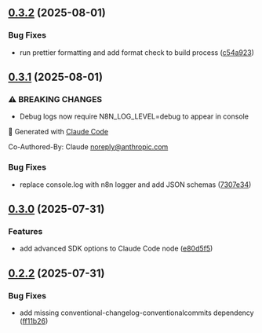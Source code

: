 ## [0.3.2](https://github.com/johnlindquist/n8n-nodes-claudecode/compare/v0.3.1...v0.3.2) (2025-08-01)

### Bug Fixes

* run prettier formatting and add format check to build process ([c54a923](https://github.com/johnlindquist/n8n-nodes-claudecode/commit/c54a9237565d2293d6b574046336e11558785548))

## [0.3.1](https://github.com/johnlindquist/n8n-nodes-claudecode/compare/v0.3.0...v0.3.1) (2025-08-01)

### ⚠ BREAKING CHANGES

* Debug logs now require N8N_LOG_LEVEL=debug to appear in console

🤖 Generated with [Claude Code](https://claude.ai/code)

Co-Authored-By: Claude <noreply@anthropic.com>

### Bug Fixes

* replace console.log with n8n logger and add JSON schemas ([7307e34](https://github.com/johnlindquist/n8n-nodes-claudecode/commit/7307e3415d99dc3cfc8781281497ab29b0958129))

## [0.3.0](https://github.com/johnlindquist/n8n-nodes-claudecode/compare/v0.2.2...v0.3.0) (2025-07-31)

### Features

* add advanced SDK options to Claude Code node ([e80d5f5](https://github.com/johnlindquist/n8n-nodes-claudecode/commit/e80d5f5866200cc94a5d3d9a851bf3b3ea8e5564))

## [0.2.2](https://github.com/johnlindquist/n8n-nodes-claudecode/compare/v0.2.1...v0.2.2) (2025-07-31)

### Bug Fixes

* add missing conventional-changelog-conventionalcommits dependency ([ff11b26](https://github.com/johnlindquist/n8n-nodes-claudecode/commit/ff11b2629d1576168a1d27c8cc31915a90ba8eda))
